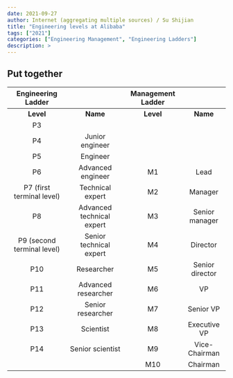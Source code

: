 ```yaml
---
date: 2021-09-27
author: Internet (aggregating multiple sources) / Su Shijian
title: "Engineering levels at Alibaba"
tags: ["2021"]
categories: ["Engineering Management", "Engineering Ladders"]
description: >
---
```


## Put together

|     Engineering Ladder     |                           | Management Ladder |                 |
| :------------------------: | :-----------------------: | :---------------: | :-------------: |
|         **Level**          |         **Name**          |     **Level**     |    **Name**     |
|             P3             |                           |                   |                 |
|             P4             |      Junior engineer      |                   |                 |
|             P5             |         Engineer          |                   |                 |
|             P6             |     Advanced engineer     |        M1         |      Lead       |
| P7 (first terminal level)  |     Technical expert      |        M2         |     Manager     |
|             P8             | Advanced technical expert |        M3         | Senior manager  |
| P9 (second terminal level) |  Senior technical expert  |        M4         |    Director     |
|            P10             |        Researcher         |        M5         | Senior director |
|            P11             |    Advanced researcher    |        M6         |       VP        |
|            P12             |     Senior researcher     |        M7         |    Senior VP    |
|            P13             |         Scientist         |        M8         |  Executive VP   |
|            P14             |     Senior scientist      |        M9         |  Vice-Chairman  |
|                            |                           |        M10        |    Chairman     |
